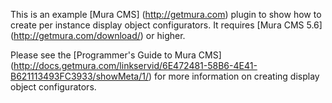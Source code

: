 This is an example [Mura CMS] (http://getmura.com) plugin to show how to create per instance display object configurators. It requires [Mura CMS 5.6] (http://getmura.com/download/) or higher.

Please see the [Programmer's Guide to Mura CMS] (http://docs.getmura.com/linkservid/6E472481-58B6-4E41-B621113493FC3933/showMeta/1/) for more information on creating display object configurators.